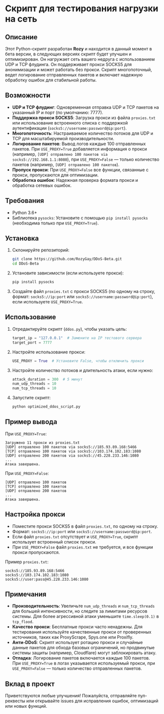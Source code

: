 # Скрипт для тестирования нагрузки на сеть

## Описание
Этот Python-скрипт разработан **Rozy** и находится в данный момент в бета версии, в следующих версиях скрипт будет улучшен и оптимизирован. Он нагружает сеть вашего недруга с использованием UDP и TCP флудинга. Он поддерживает прокси SOCKS5 для анонимизации и может работать без прокси. Скрипт многопоточный, ведет логирование отправленных пакетов и включает надежную обработку ошибок для стабильной работы.

## Возможности
- **UDP и TCP флудинг**: Одновременная отправка UDP и TCP пакетов на указанный IP и порт (по умолчанию: 7777).
- **Поддержка прокси SOCKS5**: Загрузка прокси из файла `proxies.txt` или использование встроенного списка с поддержкой аутентификации (`socks5://username:password@ip:port`).
- **Многопоточность**: Настраиваемое количество потоков для UDP и TCP для масштабируемой производительности.
- **Логирование пакетов**: Вывод логов каждые 100 отправленных пакетов. При `USE_PROXY=True` добавляется информация о прокси (например, `[UDP] отправлено 100 пакетов via socks5://192.168.1.1:8080`), при `USE_PROXY=False` — только количество пакетов (например, `[UDP] отправлено 100 пакетов`).
- **Пропуск прокси**: При `USE_PROXY=False` все функции, связанные с прокси, пропускаются для оптимизации.
- **Обработка ошибок**: Надежная проверка формата прокси и обработка сетевых ошибок.

## Требования
- Python 3.6+
- Библиотека `pysocks`: Установите с помощью `pip install pysocks` (необходима только при `USE_PROXY=True`).

## Установка
1. Склонируйте репозиторий:
   ```bash
   git clone https://github.com/RozyGay/DDoS-Beta.git
   cd DDoS-Beta
   ```
2. Установите зависимости (если используете прокси):
   ```bash
   pip install pysocks
   ```
3. Создайте файл `proxies.txt` с прокси SOCKS5 (по одному на строку, формат: `socks5://ip:port` или `socks5://username:password@ip:port`), если используете `USE_PROXY=True`.

## Использование
1. Отредактируйте скрипт (`ddos.py`), чтобы указать цель:
   ```python
   target_ip = "127.0.0.1"  # Замените на IP тестового сервера
   target_port = 7777
   ```
2. Настройте использование прокси:
   ```python
   USE_PROXY = True  # Установите False, чтобы отключить прокси
   ```
3. Настройте количество потоков и длительность атаки, если нужно:
   ```python
   attack_duration = 300  # 5 минут
   num_udp_threads = 10
   num_tcp_threads = 10
   ```
4. Запустите скрипт:
   ```bash
   python optimized_ddos_script.py
   ```

## Пример вывода
При `USE_PROXY=True`:
```
Загружено 11 прокси из proxies.txt
[UDP] отправлено 100 пакетов via socks5://185.93.89.168:5466
[TCP] отправлено 100 пакетов via socks5://103.174.102.183:1080
[UDP] отправлено 200 пакетов via socks5://45.228.233.146:1080
...
Атака завершена.
```
При `USE_PROXY=False`:
```
[UDP] отправлено 100 пакетов
[TCP] отправлено 100 пакетов
[UDP] отправлено 200 пакетов
...
Атака завершена.
```

## Настройка прокси
- Поместите прокси SOCKS5 в файл `proxies.txt`, по одному на строку.
- Формат: `socks5://ip:port` или `socks5://username:password@ip:port`.
- Если файл `proxies.txt` отсутствует и `USE_PROXY=True`, скрипт использует встроенный список прокси.
- При `USE_PROXY=False` файл `proxies.txt` не требуется, и все функции прокси пропускаются.

Пример `proxies.txt`:
```
socks5://185.93.89.168:5466
socks5://103.174.102.183:1080
socks5://user:pass@45.228.233.146:1080
```

## Примечания
- **Производительность**: Увеличьте `num_udp_threads` и `num_tcp_threads` для большей интенсивности, но следите за лимитами ресурсов системы. Для более агрессивной атаки уменьшите `time.sleep(0.1)` в `tcp_flood`.
- **Качество прокси**: Бесплатные прокси часто ненадежны. Для тестирования используйте качественные прокси от проверенных источников, таких как ProxyScrape, Spys.one или Proxifly.
- **Анти-DDoS**: Скрипт использует ротацию прокси и случайные данные пакетов для обхода базовых ограничений, но продвинутые системы защиты (например, Cloudflare) могут заблокировать атаку.
- **Отладка**: Логирование пакетов включается каждые 100 пакетов. При `USE_PROXY=True` в логах указывается используемый прокси, при `USE_PROXY=False` — только количество отправленных пакетов.

## Вклад в проект
Приветствуются любые улучшения! Пожалуйста, отправляйте пул-реквесты или открывайте issues для исправления ошибок, оптимизаций или новых функций.

